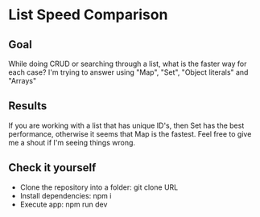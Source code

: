 # List Speed Comparison

## Goal

While doing CRUD or searching through a list, what is the faster way for each case?
I'm trying to answer using "Map", "Set", "Object literals" and  "Arrays"

## Results

If you are working with a list that has unique ID's, then Set has the best performance, otherwise it seems that Map is the fastest.
Feel free to give me a shout if I'm seeing things wrong.

## Check it yourself

- Clone the repository into a folder: git clone URL
- Install dependencies: npm i
- Execute app: npm run dev
